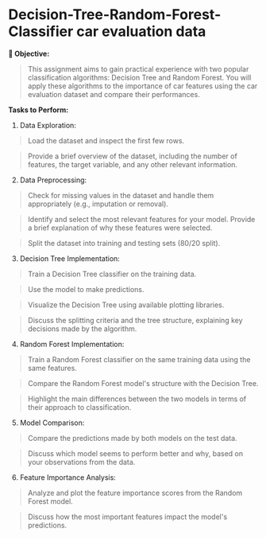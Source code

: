 # Decision-Tree-Random-Forest-Classifier car evaluation data

**🎯 Objective:**

>This assignment aims to gain practical experience with two popular classification algorithms: Decision Tree and Random Forest. You will apply these algorithms to the importance of car features using the car evaluation dataset and compare their performances.

**Tasks to Perform:**

1. Data Exploration:
>Load the dataset and inspect the first few rows.

>Provide a brief overview of the dataset, including the number of features, the target variable, and any other relevant information.

2. Data Preprocessing:
>Check for missing values in the dataset and handle them appropriately (e.g., imputation or removal).

>Identify and select the most relevant features for your model. Provide a brief explanation of why these features were selected.

>Split the dataset into training and testing sets (80/20 split).

3. Decision Tree Implementation:
>Train a Decision Tree classifier on the training data.

>Use the model to make predictions.

>Visualize the Decision Tree using available plotting libraries.

>Discuss the splitting criteria and the tree structure, explaining key decisions made by the algorithm.

4. Random Forest Implementation:
>Train a Random Forest classifier on the same training data using the same features.

>Compare the Random Forest model's structure with the Decision Tree.

>Highlight the main differences between the two models in terms of their approach to classification.

5. Model Comparison:
>Compare the predictions made by both models on the test data.

>Discuss which model seems to perform better and why, based on your observations from the data.

6. Feature Importance Analysis:
>Analyze and plot the feature importance scores from the Random Forest model.

>Discuss how the most important features impact the model's predictions.
